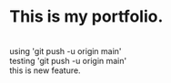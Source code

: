 # This is my portfolio.
<br>
using 'git push -u origin main'
<br>
testing 'git push -u origin main'
<br>
this is new feature.